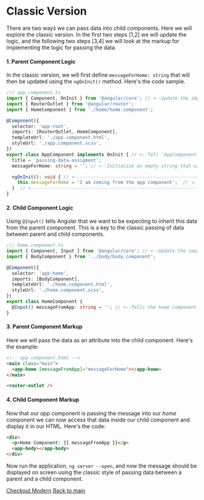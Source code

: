 # Classic Version

There are two ways we can pass data into child components. Here we will explore the classic version. In the first two steps [1,2] we will update the logic, and the following two steps [3,4] we will look at the markup for implementing the logic for passing the data.

#### 1. Parent Component Logic

In the classic version, we will first define `messageForHome: string` that will then be updated using the `ngOnInit()` method. Here's the code sample.

```TypeScript
/// app.component.ts
import { Component, OnInit } from '@angular/core'; // <--Update the import to access `OnInit`
import { RouterOutlet } from '@angular/router';
import { HomeComponent } from './home/home.component';

@Component({
  selector: 'app-root',
  imports: [RouterOutlet, HomeComponent],
  templateUrl: './app.component.html',
  styleUrl: './app.component.scss',
})
export class AppComponent implements OnInit { // <--Tell `AppComponent` we will implement OnInit
  title = 'passing-data-assigment';
  messageForHome: string = ''; // <--Initialize an empty string that will be passed down to the child

  ngOnInit(): void { // <----------------------------------------------------Implement `ngOnInit()` method
    this.messageForHome = 'I am coming from the app component';  // <--Update the message when AppComponent is intialized.
  }  // <--------------------------------------------------------------------
}
```

#### 2. Child Component Logic

Using `@Input()` tells Angular that we want to be expecting to inherit this data from the parent component. This is a key to the classic passing of data between parent and child components.

```TypeScript
/// home.component.ts
import { Component, Input } from '@angular/core'; // <--Update the import to access `Input`
import { BodyComponent } from '../body/body.component';

@Component({
  selector: 'app-home',
  imports: [BodyComponent],
  templateUrl: './home.component.html',
  styleUrl: './home.component.scss',
})
export class HomeComponent {
  @Input() messageFromApp: string = ''; // <--Tells the home component 'expect to inherit this from the parent'
}
```

#### 3. Parent Component Markup

Here we will pass the data as an attribute into the child component. Here's the example:

```HTML
<!-- app.component.html -->
<main class="main">
  <app-home [messageFromApp]="messageForHome"></app-home>
</main>

<router-outlet />
```

#### 4. Child Component Markup

Now that our _app_ component is passing the message into our _home_ component we can now access that data inside our child component and display it in our HTML. Here's the code:

```HTML
<div>
  <p>Home Component: {{ messageFromApp }}</p>
  <app-body></app-body>
</div>
```

Now run the application, `ng server --open`, and now the message should be displayed on screen using the classic style of passing data between a parent and a child component.

[Checkout Modern](https://github.com/DiMNDev/Passing-Data-Angular-Example/tree/modern)
[Back to main](https://github.com/DiMNDev/Passing-Data-Angular-Example/tree/main)
